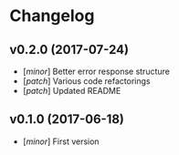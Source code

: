 # Changelog

## v0.2.0 (2017-07-24)
- [*minor*] Better error response structure
- [*patch*] Various code refactorings
- [*patch*] Updated README

## v0.1.0 (2017-06-18)
- [*minor*] First version
